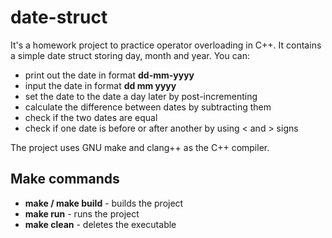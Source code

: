 # date-struct

It's a homework project to practice operator overloading in C++. It contains a simple date struct storing day, month and year. You can:
 - print out the date in format **dd-mm-yyyy**
 - input the date in format **dd mm yyyy**
 - set the date to the date a day later by post-incrementing 
 - calculate the difference between dates by subtracting them
 - check if the two dates are equal
 - check if one date is before or after another by using < and > signs

The project uses GNU make and clang++ as the C++ compiler.

## Make commands
 - **make / make build** - builds the project
 - **make run** - runs the project
 - **make clean** - deletes the executable